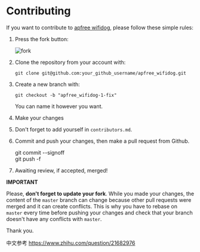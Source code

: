 Contributing
================================================================================

If you want to contribute to [apfree wifidog](https://github.com/liudf0716/apfree_wifidog), please follow these simple rules:

1. Press the fork button:

    ![fork](http://oi58.tinypic.com/jj2trm.jpg)

2. Clone the repository from your account with:

    ```
    git clone git@github.com:your_github_username/apfree_wifidog.git
    ```

3. Create a new branch with:

    ```
    git checkout -b "apfree_wifidog-1-fix"
    ```
    You can name it however you want.

4. Make your changes

5. Don't forget to add yourself in `contributors.md`.

6. Commit and push your changes, then make a pull request from Github.

    git commit --signoff  
    git push -f
    
7. Awaiting review, if accepted, merged!



**IMPORTANT**

Please, **don't forget to update your fork**. While you made your changes, the content of the `master` branch can change because other pull requests were merged and it can create conflicts. This is why you have to rebase on `master` every time before pushing your changes and check that your branch doesn't have any conflicts with `master`.

Thank you.

中文参考
https://www.zhihu.com/question/21682976

